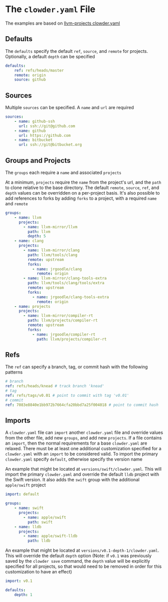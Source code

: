 # The `clowder.yaml` File

The examples are based on [llvm-projects clowder.yaml](https://github.com/JrGoodle/llvm-projects/blob/master/clowder.yaml)

## Defaults

The `defaults` specify the default `ref`, `source`, and `remote` for projects. Optionally, a default `depth` can be specified

```yaml
defaults:
    ref: refs/heads/master
    remote: origin
    source: github
```

## Sources

Multiple `sources` can be specified. A `name` and `url` are required

```yaml
sources:
    - name: github-ssh
      url: ssh://git@github.com
    - name: github
      url: https://github.com
    - name: bitbucket
      url: ssh://git@bitbucket.org
```

## Groups and Projects

The `groups` each require a `name` and associated `projects`

At a minimum, `projects` require the `name` from the project's url, and the `path` to clone relative to the base directory. The default `remote`, `source`, `ref`, and `depth` values can be overridden on a per-project basis. It's also possible to add references to forks by adding `forks` to a project, with a required `name` and `remote`

```yaml
groups:
    - name: llvm
      projects:
        - name: llvm-mirror/llvm
          path: llvm
          depth: 5
    - name: clang
      projects:
        - name: llvm-mirror/clang
          path: llvm/tools/clang
          remote: upstream
          forks:
            - name: jrgoodle/clang
              remote: origin
        - name: llvm-mirror/clang-tools-extra
          path: llvm/tools/clang/tools/extra
          remote: upstream
          forks:
            - name: jrgoodle/clang-tools-extra
              remote: origin
    - name: projects
      projects:
        - name: llvm-mirror/compiler-rt
          path: llvm/projects/compiler-rt
          remote: upstream
          forks:
            - name: jrgoodle/compiler-rt
              path: llvm/projects/compiler-rt
```

## Refs

The `ref` can specify a branch, tag, or commit hash with the following patterns

```yaml
# branch
ref: refs/heads/knead # track branch 'knead'
# tag
ref: refs/tags/v0.01 # point to commit with tag 'v0.01'
# commit
ref: 7083e8840e1bb972b7664cfa20bbd7a25f004018 # point to commit hash
```

## Imports

A `clowder.yaml` file can `import` another `clowder.yaml` file and override values from the other file, add new `groups`, and add new `projects`. If a file contains an `import`, then the normal requirements for a base `clowder.yaml` are relaxed. There must be at least one additional customization specified for a `clowder.yaml` with an `import` to be considered valid. To import the primary `clowder.yaml` specify `default`, otherwise specify the version name

An example that might be located at `versions/swift/clowder.yaml`. This will import the primary `clowder.yaml` and override the default `lldb` project with the Swift version. It also adds the `swift` group with the additional `apple/swift` project

```yaml
import: default

groups:
    - name: swift
      projects:
        - name: apple/swift
          path: swift
    - name: lldb
      projects:
        - name: apple/swift-lldb
          path: lldb
```

An example that might be located at `versions/v0.1-depth-1/clowder.yaml`. This will override the default `depth` option (Note: if `v0.1` was previously saved by the `clowder save` command, the `depth` value will be explicitly specified for all projects, so that would need to be removed in order for this customization to have an effect)

```yaml
import: v0.1

defaults:
    depth: 1
```
